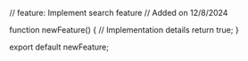 // feature: Implement search feature
// Added on 12/8/2024

function newFeature() {
  // Implementation details
  return true;
}

export default newFeature;